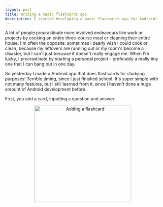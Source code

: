 ```yaml
---
layout: post
title: Writing a basic flashcards app
description: I started developing a basic flashcards app for Android!
---
```


A lot of people procrastinate more involved endeavours like work or projects by cooking an entire three-course meal or cleaning their entire house. I'm often the opposite: sometimes I dearly wish I could cook or clean, because my leftovers are running out or my room's become a disaster, but I can't just because it doesn't really engage me. When I'm lucky, I procrastinate by starting a personal project - preferably a really tiny one that I can bang out in one day.

So yesterday I made a Android app that does flashcards for studying purposes! Terrible timing, since I just finished school. It's super simple with not many features, but I still learned from it, since I haven't done a huge amount of Android development before.

First, you add a card, inputting a question and answer:

<center><img src="mincards_screen_1.jpg" alt="Adding a flashcard" width="314" height="314"></center>
